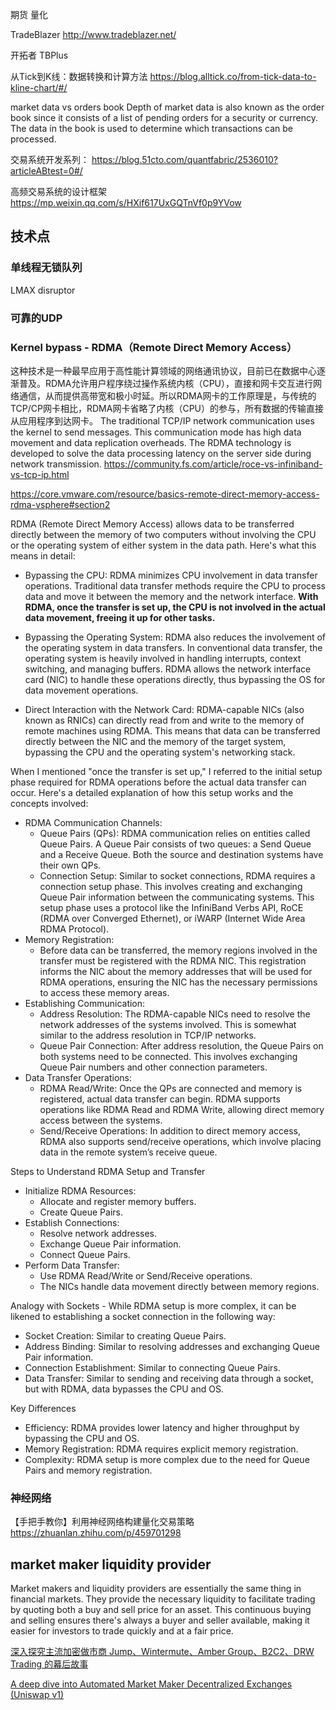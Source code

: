期货 量化

TradeBlazer
http://www.tradeblazer.net/

开拓者 TBPlus

从Tick到K线：数据转换和计算方法 https://blog.alltick.co/from-tick-data-to-kline-chart/#/

market data vs orders book
Depth of market data is also known as the order book since it consists of a list of pending orders for a security or currency. The data in the book is used to determine which transactions can be processed.

交易系统开发系列：
https://blog.51cto.com/quantfabric/2536010?articleABtest=0#/

高频交易系统的设计框架
https://mp.weixin.qq.com/s/HXif617UxGQTnVf0p9YVow

## 技术点
### 单线程无锁队列
LMAX disruptor

### 可靠的UDP

### Kernel bypass - RDMA（Remote Direct Memory Access）
这种技术是一种最早应用于高性能计算领域的网络通讯协议，目前已在数据中心逐渐普及。RDMA允许用户程序绕过操作系统内核（CPU），直接和网卡交互进行网络通信，从而提供高带宽和极小时延。所以RDMA网卡的工作原理是，与传统的TCP/CP网卡相比，RDMA网卡省略了内核（CPU）的参与，所有数据的传输直接从应用程序到达网卡。
The traditional TCP/IP network communication uses the kernel to send messages. This communication mode has high data movement and data replication overheads. The RDMA technology is developed to solve the data processing latency on the server side during network transmission. 
https://community.fs.com/article/roce-vs-infiniband-vs-tcp-ip.html

https://core.vmware.com/resource/basics-remote-direct-memory-access-rdma-vsphere#section2

RDMA (Remote Direct Memory Access) allows data to be transferred directly between the memory of two computers without involving the CPU or the operating system of either system in the data path. Here's what this means in detail:

+ Bypassing the CPU: RDMA minimizes CPU involvement in data transfer operations. Traditional data transfer methods require the CPU to process data and move it between the memory and the network interface. **With RDMA, once the transfer is set up, the CPU is not involved in the actual data movement, freeing it up for other tasks.**

+ Bypassing the Operating System: RDMA also reduces the involvement of the operating system in data transfers. In conventional data transfer, the operating system is heavily involved in handling interrupts, context switching, and managing buffers. RDMA allows the network interface card (NIC) to handle these operations directly, thus bypassing the OS for data movement operations.

+ Direct Interaction with the Network Card: RDMA-capable NICs (also known as RNICs) can directly read from and write to the memory of remote machines using RDMA. This means that data can be transferred directly between the NIC and the memory of the target system, bypassing the CPU and the operating system's networking stack.

When I mentioned "once the transfer is set up," I referred to the initial setup phase required for RDMA operations before the actual data transfer can occur. Here's a detailed explanation of how this setup works and the concepts involved:

+ RDMA Communication Channels:
    - Queue Pairs (QPs): RDMA communication relies on entities called Queue Pairs. A Queue Pair consists of two queues: a Send Queue and a Receive Queue. Both the source and destination systems have their own QPs.
    - Connection Setup: Similar to socket connections, RDMA requires a connection setup phase. This involves creating and exchanging Queue Pair information between the communicating systems. This setup phase uses a protocol like the InfiniBand Verbs API, RoCE (RDMA over Converged Ethernet), or iWARP (Internet Wide Area RDMA Protocol).
+ Memory Registration:
    - Before data can be transferred, the memory regions involved in the transfer must be registered with the RDMA NIC. This registration informs the NIC about the memory addresses that will be used for RDMA operations, ensuring the NIC has the necessary permissions to access these memory areas.
+ Establishing Communication:
    - Address Resolution: The RDMA-capable NICs need to resolve the network addresses of the systems involved. This is somewhat similar to the address resolution in TCP/IP networks.
    - Queue Pair Connection: After address resolution, the Queue Pairs on both systems need to be connected. This involves exchanging Queue Pair numbers and other connection parameters.
+ Data Transfer Operations:
    - RDMA Read/Write: Once the QPs are connected and memory is registered, actual data transfer can begin. RDMA supports operations like RDMA Read and RDMA Write, allowing direct memory access between the systems.
    - Send/Receive Operations: In addition to direct memory access, RDMA also supports send/receive operations, which involve placing data in the remote system’s receive queue.

Steps to Understand RDMA Setup and Transfer
+ Initialize RDMA Resources:
    - Allocate and register memory buffers.
    - Create Queue Pairs.
+ Establish Connections:
    - Resolve network addresses.
    - Exchange Queue Pair information.
    - Connect Queue Pairs.
+ Perform Data Transfer:
    - Use RDMA Read/Write or Send/Receive operations.
    - The NICs handle data movement directly between memory regions.

Analogy with Sockets - While RDMA setup is more complex, it can be likened to establishing a socket connection in the following way:
+ Socket Creation: Similar to creating Queue Pairs.
+ Address Binding: Similar to resolving addresses and exchanging Queue Pair information.
+ Connection Establishment: Similar to connecting Queue Pairs.
+ Data Transfer: Similar to sending and receiving data through a socket, but with RDMA, data bypasses the CPU and OS.

Key Differences
+ Efficiency: RDMA provides lower latency and higher throughput by bypassing the CPU and OS.
+ Memory Registration: RDMA requires explicit memory registration.
+ Complexity: RDMA setup is more complex due to the need for Queue Pairs and memory registration.


### 神经网络
【手把手教你】利用神经网络构建量化交易策略
https://zhuanlan.zhihu.com/p/459701298

## market maker liquidity provider

Market makers and liquidity providers are essentially the same thing in financial markets. They provide the necessary liquidity to facilitate trading by quoting both a buy and sell price for an asset. This continuous buying and selling ensures there's always a buyer and seller available, making it easier for investors to trade quickly and at a fair price. 

[深入探究主流加密做市商 Jump、Wintermute、Amber Group、B2C2、DRW Trading 的幕后故事](https://www.chaincatcher.com/article/2090237)

[A deep dive into Automated Market Maker Decentralized Exchanges (Uniswap v1)](https://learnweb3.io/lessons/a-deep-dive-into-automated-market-maker-decentralized-exchanges-uniswap-v1/)